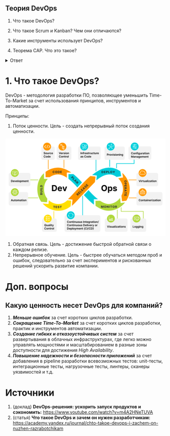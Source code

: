 ## Теория DevOps

1. Что такое DevOps?

2. Что такое Scrum и Kanban? Чем они отличаются?

3. Какие инструменты использует DevOps?

4. Теорема САР. Что это такое?

<details>
  <summary>Ответ</summary>

Теорема CAP (известная также как теорема Брюера) — эвристическое утверждение о том, что в любой реализации распределённых вычислений возможно обеспечить не более двух из трёх следующих свойств:

- Согласованность данных (англ. consistency) — во всех вычислительных узлах в один момент времени данные не противоречат друг другу;
- Доступность (англ. availability) — любой запрос к распределённой системе завершается корректным откликом, однако без гарантии, что ответы всех узлов системы совпадают;
- Устойчивость к разделению (англ. partition tolerance) — расщепление распределённой системы на несколько изолированных секций не приводит к некорректности отклика от каждой из секций.

</details>

# 1. Что такое DevOps?

DevOps - методология разработки ПО, позволяющее уменьшить Time-To-Market за счет использования принципов, инструментов и автоматизации.

Принципы:

1. Поток ценности. Цель - создать непрерывный поток создания ценности.

![Untitled](https://github.com/ek-deus/300-questions/blob/main/questions/imgs-lp/Untitled.png)

1. Обратная связь. Цель - достижение быстрой обратной связи о каждом релизе.
2. Непрерывное обучение. Цель - быстрее обучаться методом проб и ошибок, следовательно за счет экспериментов и рискованных решений ускорить развитие компании.

# Доп. вопросы

## Какую ценность несет DevOps для компаний?

1. ***Меньше ошибок*** за счет коротких циклов разработки.
2. ***Сокращение Time-To-Market*** за счет коротких циклов разработки, практик и инструментов автоматизации.
3. ***Создание гибких и отказоустойчивых систем*** за счет развертывания в облачных инфраструктурах, где легко можно управлять мощностями и масштабированием в разные зоны доступности для достижения *High Availability*.
4. ***Повышение надежности и безопасности приложений*** за счет добавления в pipeline разработки всевозможных тестов: unit-тесты, интеграционные тесты, нагрузочные тесты, линтеры, сканеры уязвимостей и т.д.

# Источники

1. (доклад) ****DevOps-решения: ускорить запуск продуктов и сэкономить:**** https://www.youtube.com/watch?v=m4A2HNeTUVA
2. (статья) **Что такое DevOps и зачем он нужен разработчикам:** https://academy.yandex.ru/journal/chto-takoe-devops-i-zachem-on-nuzhen-razrabotchikam
